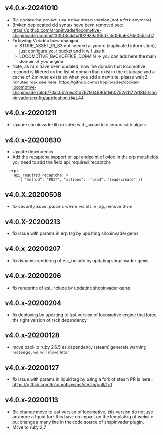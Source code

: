 ## v4.0.x-20241010

 * Big update the project, use native steam version (not a fork anymore)
 * Broken deprecated old syntax have been removed
    see: https://github.com/shopinvader/locomotive-shopinvader/commit/335f3cdcba192989af65d7b5056a6376e055ec07
 * Following Variable have changed
   - STORE_ASSET_IN_S3 not needed anymore (duplicated information), just configure your bucket and it will use it
   - LOCOMOTIVE_BACKOFFICE_DOMAIN => you can add here the main domain of you engine
 * Note, as rails have been updated, now the domain that locomotive respond is filtered on the list of domain
   that exist in the database and a cache of 2 minute exists so when you add a new site, please wait 2 minutes max
   see here: https://github.com/shopinvader/docker-locomotive-shopinvader/blob/70dc0b2dec31d767904690c1eb0752dd172e1865/shopinvader/config/application.rb#L44


## v4.0.x-20201211

 * Update shopinvader lib to solve with_scope in operator with algolia

## v4.0.x-20200630

 * Update dependency
 * Add the recaptcha support on api endpoint of odoo
   in the erp metafields you need to add the field api_required_recaptcha

```
  erp:
    api_required_recaptcha: >
      [{ "method": "POST", "actions": ["lead", "lead/create"]}]
```

## v4.0.X.20200508

 * fix security issue, params where visible in log, remove them

## v4.0.X-20200213

 * fix issue with params in erp tag by updating shopinvader gems

## v4.0.x-20200207

 * fix dynamic rendering of esi_include by updating shopinvader gems

## v4.0.x-20200206

 * fix rendering of esi_include by updating shopinvader gems

## v4.0.x-20200204

 * fix deploying by updating to last version of locomotive engine that force the right version of rack dependency

## v4.0.x-20200128

 * move back to ruby 2.6.5 as dependency (steam) generate warning message, we will move later

## v4.0.x-20200127

 * fix issue with params in liquid tag by using a fork of steam PR is here : https://github.com/locomotivecms/steam/pull/170

## v4.0.x-20200113

 * Big change move to last version of locomotive, this version do not use anymore a liquid fork this have no impact on the templating of website but change a many line in the code source of shopinvader plugin.
 * Move to ruby 2.7
